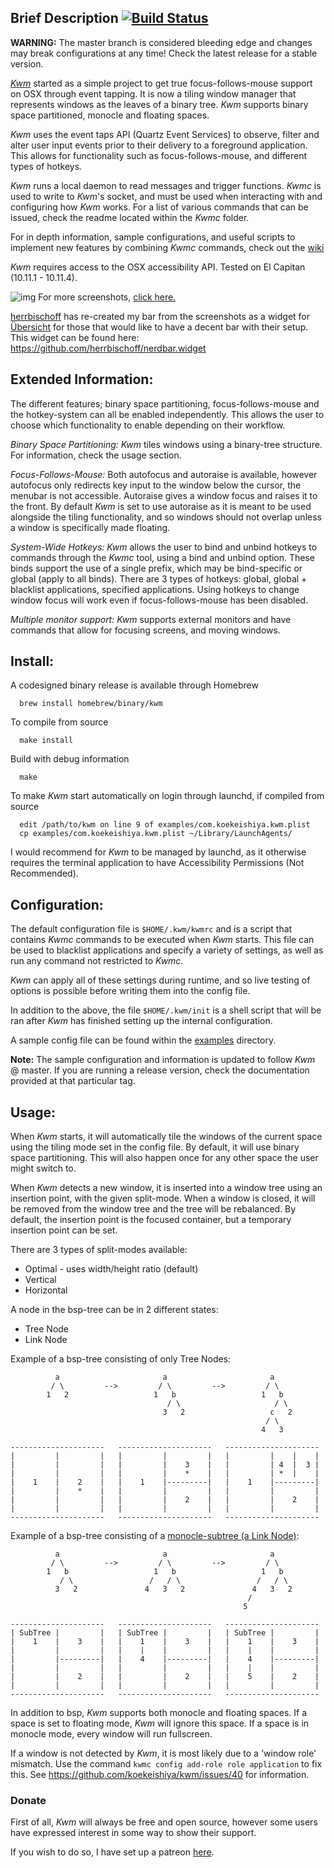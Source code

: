 ## Brief Description [![Build Status](https://travis-ci.org/koekeishiya/kwm.svg?branch=master)](https://travis-ci.org/koekeishiya/kwm)

**WARNING:** The master branch is considered bleeding edge and changes may break configurations at any time! Check the latest release for a stable version.

[*Kwm*](https://koekeishiya.github.io/kwm) started as a simple project to get true focus-follows-mouse support on OSX through event tapping.
It is now a tiling window manager that represents windows as the leaves of a binary tree.
*Kwm* supports binary space partitioned, monocle and floating spaces.

*Kwm* uses the event taps API (Quartz Event Services) to observe, filter and alter user input events prior
to their delivery to a foreground application. This allows for functionality such as focus-follows-mouse,
and different types of hotkeys.

*Kwm* runs a local daemon to read messages and trigger functions.
*Kwmc* is used to write to *Kwm*'s socket, and must be used when interacting with and configuring how *Kwm* works.
For a list of various commands that can be issued, check the readme located within the *Kwmc* folder.

For in depth information, sample configurations, and useful scripts to implement new features by combining
*Kwmc* commands, check out the [wiki](https://github.com/koekeishiya/kwm/wiki)

*Kwm* requires access to the OSX accessibility API.
Tested on El Capitan (10.11.1 - 10.11.4).

![img](https://cloud.githubusercontent.com/assets/6175959/12651784/55c7debe-c5e8-11e5-836f-97f99f2b4529.png)
For more screenshots, [click here.](https://github.com/koekeishiya/kwm/issues/2)

[herrbischoff](https://github.com/herrbischoff) has re-created my bar from the screenshots as a widget
for [Übersicht](http://tracesof.net/uebersicht/) for those that would like to have a decent bar with their setup.
This widget can be found here: https://github.com/herrbischoff/nerdbar.widget

## Extended Information:

The different features; binary space partitioning, focus-follows-mouse and the hotkey-system can all be enabled
independently. This allows the user to choose which functionality to enable depending on their workflow.

*Binary Space Partitioning:*
*Kwm* tiles windows using a binary-tree structure. For information, check the usage section.

*Focus-Follows-Mouse:*
Both autofocus and autoraise is available, however autofocus only redirects key input to the window below the cursor,
the menubar is not accessible. Autoraise gives a window focus and raises it to the front.  By default *Kwm* is set to
use autoraise as it is meant to be used alongside the tiling functionality, and so windows should not overlap unless
a window is specifically made floating.

*System-Wide Hotkeys:*
*Kwm* allows the user to bind and unbind hotkeys to commands through the *Kwmc* tool, using a bind and unbind option.
These binds support the use of a single prefix, which may be bind-specific or global (apply to all binds).
There are 3 types of hotkeys: global, global + blacklist applications, specified applications.
Using hotkeys to change window focus will work even if focus-follows-mouse has been disabled.

*Multiple monitor support:*
*Kwm* supports external monitors and have commands that allow for focusing screens, and moving windows.

## Install:

A codesigned binary release is available through Homebrew

      brew install homebrew/binary/kwm

To compile from source

      make install

Build with debug information

      make

To make *Kwm* start automatically on login through launchd, if compiled from source

      edit /path/to/kwm on line 9 of examples/com.koekeishiya.kwm.plist
      cp examples/com.koekeishiya.kwm.plist ~/Library/LaunchAgents/

I would recommend for *Kwm* to be managed by launchd, as it otherwise requires
the terminal application to have Accessibility Permissions (Not Recommended).

## Configuration:

The default configuration file is `$HOME/.kwm/kwmrc` and is a script that contains *Kwmc* commands
to be executed when *Kwm* starts. This file can be used to blacklist applications and specify
a variety of settings, as well as run any command not restricted to *Kwmc*.

*Kwm* can apply all of these settings during runtime, and so live testing of options is possible
before writing them into the config file.

In addition to the above, the file `$HOME/.kwm/init` is a shell script that will be ran after
*Kwm* has finished setting up the internal configuration.

A sample config file can be found within the [examples](examples) directory.

**Note:** The sample configuration and information is updated to follow *Kwm* @ master. If you are running a release
version, check the documentation provided at that particular tag.

## Usage:

When *Kwm* starts, it will automatically tile the windows of the current space using the tiling mode set in the config file.
By default, it will use binary space partitioning. This will also happen once for any other space the user might switch to.

When *Kwm* detects a new window, it is inserted into a window tree using an insertion point, with the given split-mode.
When a window is closed, it will be removed from the window tree and the tree will be rebalanced.
By default, the insertion point is the focused container, but a temporary insertion point can be set.

There are 3 types of split-modes available:
 - Optimal - uses width/height ratio (default)
 - Vertical
 - Horizontal

A node in the bsp-tree can be in 2 different states:
 - Tree Node
 - Link Node

Example of a bsp-tree consisting of only Tree Nodes:

```
          a                       a                       a
         / \         -->         / \         -->         / \
        1   2                   1   b                   1   b
                                   / \                     / \
                                  3   2                   c   2
                                                         / \
                                                        4   3

---------------------   ---------------------   ---------------------
|         |         |   |         |         |   |         |    |    |
|         |         |   |         |    3    |   |         | 4  |  3 |
|         |         |   |         |    *    |   |         | *  |    |
|    1    |    2    |   |    1    |---------|   |    1    |---------|
|         |    *    |   |         |         |   |         |         |
|         |         |   |         |    2    |   |         |    2    |
|         |         |   |         |         |   |         |         |
---------------------   ---------------------   ---------------------

```

Example of a bsp-tree consisting of a [monocle-subtree (a Link Node)](https://github.com/koekeishiya/kwm/pull/231):

```
          a                       a                       a
         / \         -->         / \         -->         / \
        1   b                   1   b                   1   b
           / \                 /   / \                 /   / \
          3   2               4   3   2               4   3   2
                                                     /
                                                    5

---------------------   ---------------------   ---------------------
| SubTree |         |   | SubTree |         |   | SubTree |         |
|    1    |    3    |   |    1    |    3    |   |    1    |    3    |
|         |         |   |    |    |         |   |    |    |         |
|         |---------|   |    4    |---------|   |    4    |---------|
|         |         |   |         |         |   |    |    |         |
|         |    2    |   |         |    2    |   |    5    |    2    |
|         |         |   |         |         |   |         |         |
---------------------   ---------------------   ---------------------

```

In addition to bsp, *Kwm* supports both monocle and floating spaces.
If a space is set to floating mode, *Kwm* will ignore this space.
If a space is in monocle mode, every window will run fullscreen.

If a window is not detected by *Kwm*, it is most likely due to a 'window role' mismatch.
Use the command `kwmc config add-role role application` to fix this.
See https://github.com/koekeishiya/kwm/issues/40 for information.

### Donate
First of all, *Kwm* will always be free and open source, however some users have
expressed interest in some way to show their support.

If you wish to do so, I have set up a patreon [here](https://www.patreon.com/aasvi).

